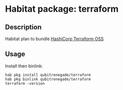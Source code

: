 # Habitat package: terraform

## Description

Habitat plan to bundle [HashiCorp Terraform OSS](https://www.terraform.io/)

## Usage

Install then binlink:

    hab pkg install qubitrenegade/terraform
    hab pkg binlink qubitrenegade/terraform
    terraform -version


